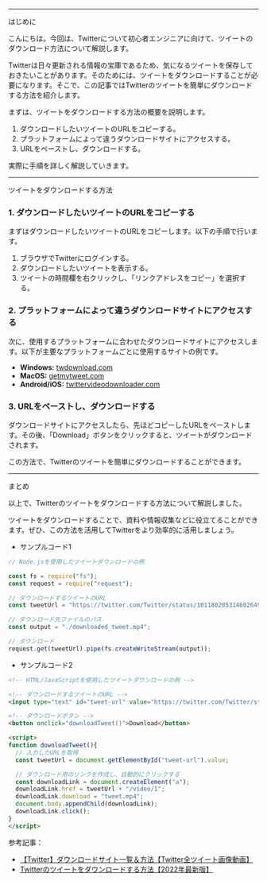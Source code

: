 <!--
title: 【初心者向け】Twitterのツイートをダウンロードする方法
tags: Twitter,使い方
id:
private: false
-->

---

はじめに

こんにちは。今回は、Twitterについて初心者エンジニアに向けて、ツイートのダウンロード方法について解説します。

Twitterは日々更新される情報の宝庫であるため、気になるツイートを保存しておきたいことがあります。そのためには、ツイートをダウンロードすることが必要になります。そこで、この記事ではTwitterのツイートを簡単にダウンロードする方法を紹介します。

まずは、ツイートをダウンロードする方法の概要を説明します。

1. ダウンロードしたいツイートのURLをコピーする。
2. プラットフォームによって違うダウンロードサイトにアクセスする。
3. URLをペーストし、ダウンロードする。

実際に手順を詳しく解説していきます。

---

ツイートをダウンロードする方法

### 1. ダウンロードしたいツイートのURLをコピーする

まずはダウンロードしたいツイートのURLをコピーします。以下の手順で行います。

1. ブラウザでTwitterにログインする。
2. ダウンロードしたいツイートを表示する。
3. ツイートの時間欄を右クリックし、「リンクアドレスをコピー」を選択する。

### 2. プラットフォームによって違うダウンロードサイトにアクセスする

次に、使用するプラットフォームに合わせたダウンロードサイトにアクセスします。以下が主要なプラットフォームごとに使用するサイトの例です。

- **Windows:** [twdownload.com](https://twdownload.com/)
- **MacOS:** [getmytweet.com](https://getmytweet.com/)
- **Android/iOS:** [twittervideodownloader.com](https://twittervideodownloader.com/)

### 3. URLをペーストし、ダウンロードする

ダウンロードサイトにアクセスしたら、先ほどコピーしたURLをペーストします。その後、「Download」ボタンをクリックすると、ツイートがダウンロードされます。

この方法で、Twitterのツイートを簡単にダウンロードすることができます。

---

まとめ

以上で、Twitterのツイートをダウンロードする方法について解説しました。

ツイートをダウンロードすることで、資料や情報収集などに役立てることができます。ぜひ、この方法を活用してTwitterをより効率的に活用しましょう。

- サンプルコード1

```javascript
// Node.jsを使用したツイートダウンロードの例

const fs = require("fs");
const request = require("request");

// ダウンロードするツイートのURL
const tweetUrl = "https://twitter.com/Twitter/status/1011802053146026498";

// ダウンロード先ファイルのパス
const output = "./downloaded_tweet.mp4";

// ダウンロード
request.get(tweetUrl).pipe(fs.createWriteStream(output));
```

- サンプルコード2
```html
<!-- HTML/JavaScriptを使用したツイートダウンロードの例 -->

<!-- ダウンロードするツイートのURL -->
<input type="text" id="tweet-url" value="https://twitter.com/Twitter/status/1011802053146026498">

<!-- ダウンロードボタン -->
<button onclick="downloadTweet()">Download</button>

<script>
function downloadTweet(){
  // 入力したURLを取得
  const tweetUrl = document.getElementById("tweet-url").value;

  // ダウンロード用のリンクを作成し、自動的にクリックする
  const downloadLink = document.createElement("a");
  downloadLink.href = tweetUrl + "/video/1";
  downloadLink.download = "tweet.mp4";
  document.body.appendChild(downloadLink);
  downloadLink.click();
}
</script>
```

参考記事：
- [【Twitter】ダウンロードサイト一覧＆方法【Twitter全ツイート画像動画】](https://gw5.jp/twitter-download-tweet.html)
- [Twitterのツイートをダウンロードする方法【2022年最新版】](https://c-old.xyz/twitter-download/)
